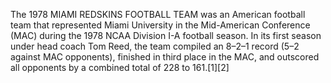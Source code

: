 The 1978 MIAMI REDSKINS FOOTBALL TEAM was an American football team that represented Miami University in the Mid-American Conference (MAC) during the 1978 NCAA Division I-A football season. In its first season under head coach Tom Reed, the team compiled an 8–2–1 record (5–2 against MAC opponents), finished in third place in the MAC, and outscored all opponents by a combined total of 228 to 161.[1][2]
